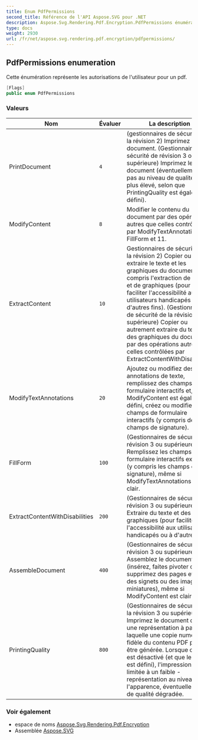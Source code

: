 ```yaml
---
title: Enum PdfPermissions
second_title: Référence de l'API Aspose.SVG pour .NET
description: Aspose.Svg.Rendering.Pdf.Encryption.PdfPermissions énumération. Cette énumération représente les autorisations de lutilisateur pour un pdf.
type: docs
weight: 2930
url: /fr/net/aspose.svg.rendering.pdf.encryption/pdfpermissions/
---
```

## PdfPermissions enumeration

Cette énumération représente les autorisations de l'utilisateur pour un pdf.

```csharp
[Flags]
public enum PdfPermissions
```

### Valeurs

| Nom | Évaluer | La description |
| --- | --- | --- |
| PrintDocument | `4` | (gestionnaires de sécurité de la révision 2) Imprimez le document. (Gestionnaires de sécurité de révision 3 ou supérieure) Imprimez le document (éventuellement pas au niveau de qualité le plus élevé, selon que PrintingQuality est également défini). |
| ModifyContent | `8` | Modifier le contenu du document par des opérations autres que celles contrôlées par ModifyTextAnnotations, FillForm et 11. |
| ExtractContent | `10` | Gestionnaires de sécurité de la révision 2) Copier ou extraire le texte et les graphiques du document, y compris l'extraction de texte et de graphiques (pour faciliter l'accessibilité aux utilisateurs handicapés ou à d'autres fins). (Gestionnaires de sécurité de la révision 3 ou supérieure) Copier ou autrement extraire du texte et des graphiques du document par des opérations autres que celles contrôlées par ExtractContentWithDisabilities. |
| ModifyTextAnnotations | `20` | Ajoutez ou modifiez des annotations de texte, remplissez des champs de formulaire interactifs et, si ModifyContent est également défini, créez ou modifiez des champs de formulaire interactifs (y compris des champs de signature). |
| FillForm | `100` | (Gestionnaires de sécurité de révision 3 ou supérieure) Remplissez les champs de formulaire interactifs existants (y compris les champs de signature), même si ModifyTextAnnotations est clair. |
| ExtractContentWithDisabilities | `200` | (Gestionnaires de sécurité de révision 3 ou supérieure) Extraire du texte et des graphiques (pour faciliter l'accessibilité aux utilisateurs handicapés ou à d'autres fins). |
| AssembleDocument | `400` | (Gestionnaires de sécurité de révision 3 ou supérieure) Assemblez le document (insérez, faites pivoter ou supprimez des pages et créez des signets ou des images miniatures), même si ModifyContent est clair. |
| PrintingQuality | `800` | (Gestionnaires de sécurité de la révision 3 ou supérieure) Imprimez le document dans une représentation à partir de laquelle une copie numérique fidèle du contenu PDF pourrait être générée. Lorsque ce bit est désactivé (et que le bit 3 est défini), l'impression est limitée à un faible -représentation au niveau de l'apparence, éventuellement de qualité dégradée. |

### Voir également

* espace de noms [Aspose.Svg.Rendering.Pdf.Encryption](../../aspose.svg.rendering.pdf.encryption/)
* Assemblée [Aspose.SVG](../../)


